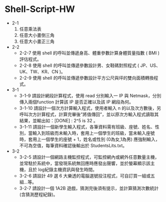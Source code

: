# Shell-Script-HW
- 2-1
    1. 任意乘法表
    2. 任意大小畫倒三角
    3. 任意大小畫正三角
- 2-2
    - 2-2-7 使用 shell 的呼叫並傳遞身高、體重參數計算身體質量指數 ( BMI ) 評估程式。
    - 2-2-8 使用 shell 的呼叫並傳遞參數設計男、女鞋碼對照程式 ( JP、US、UK、TW、KR、CN )。
    - 2-2-9 使用 shell 的呼叫並傳遞參數設計平方公尺與坪的雙向面積轉換程式。
- 3-1
    - 3-1-9 請設計網段計算程式，使用 read 分別輸入一 IP 與 Netmask，分別傳入兩個function 計算該 IP 是否正確以及該 IP 網段為何。
    - 3-1-10 請設計一個次方計算輸入程式，使用者輸入 n 的以及次方數後，另呼叫次方計算程式，計算完畢後”將值傳回”，並以原次方輸入程式讀取其結果，並輸出如：[DONE] : 2^5 is 32 。
    - 3-1-11 請設計一個新學生輸入程式，各筆資料需有班級、座號、姓名、性別，當輸入到班級而未輸入時，套用上一個學生的班級，當未輸入座號時，套用上一個學生的座號 + 1，姓名或性別 (0為女,1為男) 應強制輸入，不可為空值，每筆資料確認後輸出於 StudentsLits.txt。
- 3-2
    - 3-2-5 請設計一個網路主機監控程式，可監控網內或網外任意數量主機，並常駐於系統中，當發現系統無回應時應發出聲響，並於螢幕顯示該主機，且於 log紀錄主機資訊與發生時間。
    - 3-2-6 請設計 49 選 6 大樂透的電腦選號投注程式，可自訂買一組或五組…等。
    - 3-2-7 請設計一個 1A2B 遊戲，猜測完後須有提示，並計算猜測次數統計 (含猜測歷程紀錄)。
